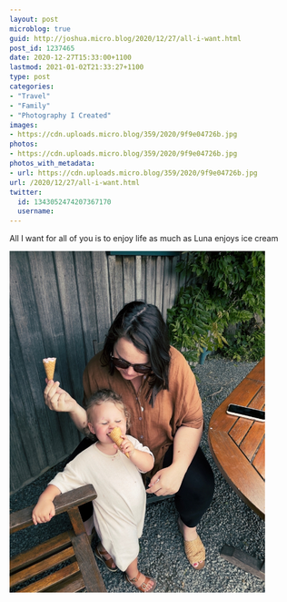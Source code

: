 ```yaml
---
layout: post
microblog: true
guid: http://joshua.micro.blog/2020/12/27/all-i-want.html
post_id: 1237465
date: 2020-12-27T15:33:00+1100
lastmod: 2021-01-02T21:33:27+1100
type: post
categories:
- "Travel"
- "Family"
- "Photography I Created"
images:
- https://cdn.uploads.micro.blog/359/2020/9f9e04726b.jpg
photos:
- https://cdn.uploads.micro.blog/359/2020/9f9e04726b.jpg
photos_with_metadata:
- url: https://cdn.uploads.micro.blog/359/2020/9f9e04726b.jpg
url: /2020/12/27/all-i-want.html
twitter:
  id: 1343052474207367170
  username: 
---
```

All I want for all of you is to enjoy life as much as Luna enjoys ice cream

<img src="uploads/2020/9f9e04726b.jpg" width="450" height="600" alt="" />

